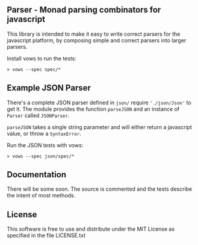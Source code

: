 Parser - Monad parsing combinators for javascript
-------------------------------------------------

This library is intended to make it easy to write correct 
parsers for the javascript platform, by composing simple and
correct parsers into larger parsers.

Install vows to run the tests:

    > vows --spec spec/*


Example JSON Parser
-------------------

There's a complete JSON parser defined in `json/` require `'./json/Json'` to 
get it. The module provides the function `parseJSON` and an instance of 
`Parser` called `JSONParser`.

`parseJSON` takes a single string parameter and will either return a javascript 
value, or throw a `SyntaxError`.

Run the JSON tests with vows:

    > vows --spec json/spec/*


Documentation
-------------

There will be some soon. The source is commented and the tests describe the 
intent of most methods.


License
-------

This software is free to use and distribute under the MIT License as specified
in the file LICENSE.txt